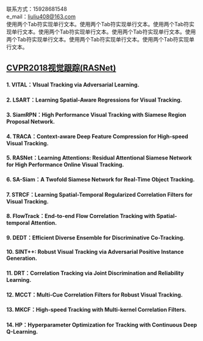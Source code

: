 联系方式：15928681548  
e_mail：liuliu408@163.com  
        使用两个Tab符实现单行文本。使用两个Tab符实现单行文本。使用两个Tab符实现单行文本。使用两个Tab符实现单行文本。使用两个Tab符实现单行文本。使用两个Tab符实现单行文本。使用两个Tab符实现单行文本。使用两个Tab符实现单行文本。
## [CVPR2018视觉跟踪(RASNet)](https://zhuanlan.zhihu.com/p/34222060)

#### 1.  VITAL：VIsual Tracking via Adversarial Learning.   
#### 2.  LSART：Learning Spatial-Aware Regressions for Visual Tracking.   
#### 3.  SiamRPN：High Performance Visual Tracking with Siamese Region Proposal Network.  
#### 4.  TRACA：Context-aware Deep Feature Compression for High-speed Visual Tracking.   
#### 5.  RASNet：Learning Attentions: Residual Attentional Siamese Network for High Performance Online Visual Tracking.     
#### 6.  SA-Siam：A Twofold Siamese Network for Real-Time Object Tracking.  
#### 7.  STRCF：Learning Spatial-Temporal Regularized Correlation Filters for Visual Tracking.  
#### 8.  FlowTrack：End-to-end Flow Correlation Tracking with Spatial-temporal Attention.  
#### 9.  DEDT：Efficient Diverse Ensemble for Discriminative Co-Tracking.   
#### 10. SINT++: Robust Visual Tracking via Adversarial Positive Instance Generation.   
#### 11. DRT：Correlation Tracking via Joint Discrimination and Reliability Learning.   
#### 12. MCCT：Multi-Cue Correlation Filters for Robust Visual Tracking.   
#### 13. MKCF：High-speed Tracking with Multi-kernel Correlation Filters.   
#### 14. HP：Hyperparameter Optimization for Tracking with Continuous Deep Q-Learning.  

